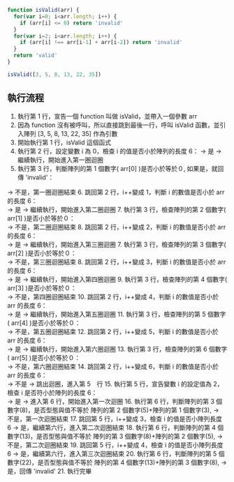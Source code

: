 ``` js
function isValid(arr) {
  for(var i=0; i<arr.length; i++) {
    if (arr[i] <= 0) return 'invalid'
  }
  for(var i=2; i<arr.length; i++) {
    if (arr[i] !== arr[i-1] + arr[i-2]) return 'invalid'
  }
  return 'valid'
}

isValid([3, 5, 8, 13, 22, 35])
```

## 執行流程

1. 執行第 1 行，宣告一個 function 叫做 isValid，並帶入一個參數 arr
2. 因為 function 沒有被呼叫，所以直接跳到最後一行，呼叫 isValid 函數，並引入陣列 [3, 5, 8, 13, 22, 35] 作為引數
3. 開始執行第 1 行，isValid 這個函式
4. 執行第 2 行，設定變數 i 為 0，檢查 i 的值是否小於陣列的長度 6：
→ 是 → 繼續執行，開始進入第一圈迴圈
5. 執行第 3 行，判斷陣列的第 1 個數字( arr[0] )是否小於等於０, 如果是，就回傳 'invalid'：  

→ 不是，第一圈迴圈結束
6. 跳回第 2 行，i++變成 1，判斷 i 的數值是否小於 arr 的長度 6：  
→ 是 → 繼續執行，開始進入第二圈迴圈
7. 執行第 3 行，檢查陣列的第 2 個數字( arr[1] )是否小於等於０：  
→ 不是，第二圈迴圈結束
8. 跳回第 2 行，i++變成 2，判斷 i 的數值是否小於 arr 的長度 6：  
→ 是 → 繼續執行，開始進入第三圈迴圈
7. 執行第 3 行，檢查陣列的第 3 個數字( arr[2] )是否小於等於０：  
→ 不是，第三圈迴圈結束 
8. 跳回第 2 行，i++變成 3，判斷 i 的數值是否小於 arr 的長度 6：  
→ 是 → 繼續執行，開始進入第四圈迴圈
9. 執行第 3 行，檢查陣列的第 4 個數字( arr[3] )是否小於等於０：  
→ 不是，第四圈迴圈結束
10. 跳回第 2 行，i++變成 4，判斷 i 的數值是否小於 arr 的長度 6：  
→ 是 → 繼續執行，開始進入第五圈迴圈
11. 執行第 3 行，檢查陣列的第 5 個數字( arr[4] )是否小於等於０：  
→ 不是，第五圈迴圈結束
12. 跳回第 2 行，i++變成 5，判斷 i 的數值是否小於 arr 的長度 6：  
→ 是 → 繼續執行，開始進入第六圈迴圈
13. 執行第 3 行，檢查陣列的第 6 個數字( arr[5] )是否小於等於０：  
→ 不是，第六圈迴圈結束
14. 跳回第 2 行，i++變成 6，判斷 i 的數值是否小於 arr 的長度 6：  
→ 不是 → 跳出迴圈，進入第 5　行
15. 執行第 5 行，宣告變數 i 的設定值為 2，檢查 i 是否符小於陣列的長度 6：  
→ 是 → 進入第 6 行，開始進入第一次迴圈
16. 執行第 6 行，判斷陣列的第 3 個數字(8)，是否型態與值不等於 陣列的第 2 個數字(5)+陣列的第 1 個數字(3), 
→　不是，第一次迴圈結束
17. 跳回第 5 行，i++變成 3，檢查 i 的值是否小陣列長度 6
→ 是，繼續第六行，進入第二次迴圈結束
18. 執行第 6 行，判斷陣列的第 4 個數字(13)，是否型態與值不等於 陣列的第 3 個數字(8)+陣列的第 2 個數字(5), 
→　不是，第二次迴圈結束
19. 跳回第 5 行，i++變成 4，檢查 i 的值是否小陣列長度 6
→ 是，繼續第六行，進入第三次迴圈結束
20. 執行第 6 行，判斷陣列的第 5 個數字(22)，是否型態與值不等於 陣列的第 4 個數字(13)+陣列的第 3 個數字(8), 
→　是，回傳 'invalid'
21. 執行完畢
